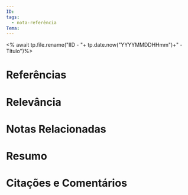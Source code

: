 ```yaml
---
ID: 
tags:
  - nota-referência
Tema:
---
```

<% await tp.file.rename("IID - "+ tp.date.now("YYYYMMDDHHmm")+" - Título")%>
# Referências

# Relevância

# Notas Relacionadas
# Resumo

# Citações e Comentários